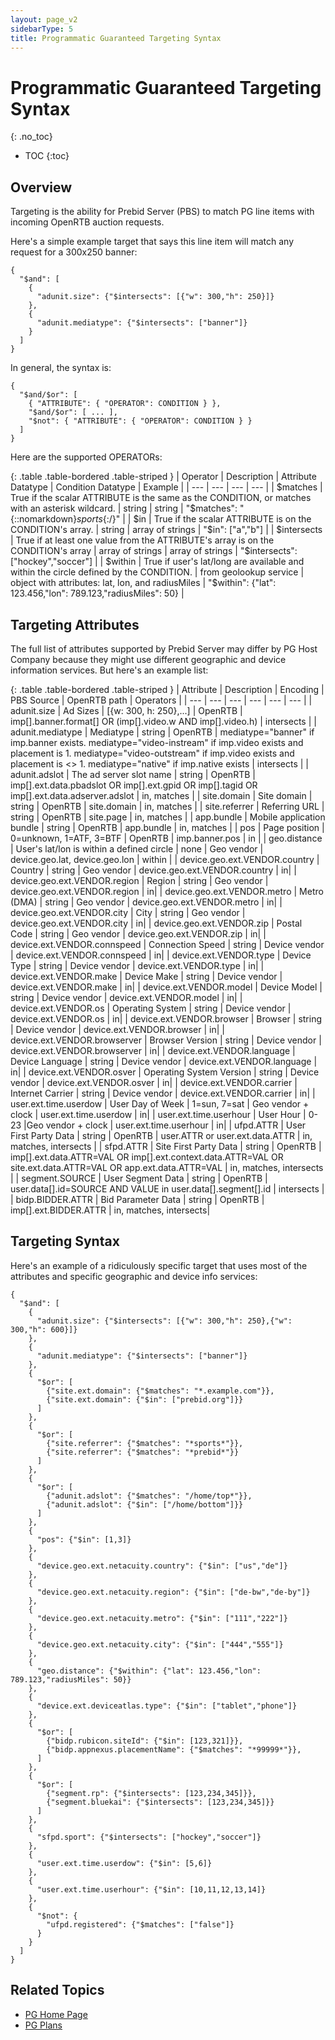 ```yaml
---
layout: page_v2
sidebarType: 5
title: Programmatic Guaranteed Targeting Syntax
---
```


# Programmatic Guaranteed Targeting Syntax
{: .no_toc}

* TOC
{:toc}

## Overview

Targeting is the ability for Prebid Server (PBS) to match PG line items with
incoming OpenRTB auction requests.

Here's a simple example target that says this line item will match any request for a 300x250 banner:

```
{
  "$and": [
    {
      "adunit.size": {"$intersects": [{"w": 300,"h": 250}]}
    },
    {
      "adunit.mediatype": {"$intersects": ["banner"]}
    }
  ]
}
```

In general, the syntax is:
```
{
  "$and/$or": [
    { "ATTRIBUTE": { "OPERATOR": CONDITION } },
    "$and/$or": [ ... ],
    "$not": { "ATTRIBUTE": { "OPERATOR": CONDITION } }
  ]
}
```
Here are the supported OPERATORs:

{: .table .table-bordered .table-striped }
| Operator | Description | Attribute Datatype | Condition Datatype | Example |
| --- | --- | --- | --- |
| $matches | True if the scalar ATTRIBUTE is the same as the CONDITION, or matches with an asterisk wildcard. | string | string | "$matches": "{::nomarkdown}*sports*{:/}" |
| $in | True if the scalar ATTRIBUTE is on the CONDITION's array. | string | array of strings | "$in": ["a","b"] |
| $intersects | True if at least one value from the ATTRIBUTE's array is on the CONDITION's array | array of strings | array of strings | "$intersects": ["hockey","soccer"] |
| $within | True if user's lat/long are available and within the circle defined by the CONDITION. | from geolookup service | object with attributes: lat, lon, and radiusMiles | "$within": {"lat": 123.456,"lon": 789.123,"radiusMiles": 50} |

## Targeting Attributes

The full list of attributes supported by Prebid Server may differ by PG Host Company because they might use different geographic and device information services. But here's an example list:

{: .table .table-bordered .table-striped }
| Attribute | Description | Encoding | PBS Source | OpenRTB path | Operators |
| --- | --- | --- | --- | --- | --- |
| adunit.size | Ad Sizes | [{w: 300, h: 250},...] | OpenRTB | imp[].banner.format[] OR (imp[].video.w AND imp[].video.h) | intersects |
| adunit.mediatype | Mediatype | string | OpenRTB | mediatype="banner" if imp.banner exists. mediatype="video-instream" if imp.video exists and placement is 1. mediatype="video-outstream" if imp.video exists and placement is <> 1. mediatype="native" if imp.native exists | intersects |
| adunit.adslot | The ad server slot name | string | OpenRTB | imp[].ext.data.pbadslot OR imp[].ext.gpid OR imp[].tagid OR imp[].ext.data.adserver.adslot | in, matches |
| site.domain | Site domain | string | OpenRTB | site.domain | in, matches |
| site.referrer | Referring URL | string | OpenRTB | site.page | in, matches |
| app.bundle | Mobile application bundle | string | OpenRTB | app.bundle | in, matches |
| pos | Page position | 0=unknown, 1=ATF, 3=BTF | OpenRTB | imp.banner.pos | in |
| geo.distance | User's lat/lon is within a defined circle | none | Geo vendor | device.geo.lat, device.geo.lon | within |
| device.geo.ext.VENDOR.country | Country | string | Geo vendor | device.geo.ext.VENDOR.country | in|
| device.geo.ext.VENDOR.region | Region | string | Geo vendor | device.geo.ext.VENDOR.region | in|
| device.geo.ext.VENDOR.metro | Metro (DMA) | string | Geo vendor | device.geo.ext.VENDOR.metro | in|
| device.geo.ext.VENDOR.city | City | string | Geo vendor | device.geo.ext.VENDOR.city | in|
| device.geo.ext.VENDOR.zip | Postal Code | string | Geo vendor | device.geo.ext.VENDOR.zip | in|
| device.ext.VENDOR.connspeed | Connection Speed | string | Device vendor | device.ext.VENDOR.connspeed | in|
| device.ext.VENDOR.type | Device Type | string | Device vendor | device.ext.VENDOR.type | in|
| device.ext.VENDOR.make | Device Make | string | Device vendor | device.ext.VENDOR.make | in|
| device.ext.VENDOR.model | Device Model | string | Device vendor | device.ext.VENDOR.model | in|
| device.ext.VENDOR.os | Operating System | string | Device vendor | device.ext.VENDOR.os | in|
| device.ext.VENDOR.browser | Browser | string | Device vendor | device.ext.VENDOR.browser | in|
| device.ext.VENDOR.browserver | Browser Version | string | Device vendor | device.ext.VENDOR.browserver | in|
| device.ext.VENDOR.language | Device Language | string | Device vendor | device.ext.VENDOR.language | in|
| device.ext.VENDOR.osver | Operating System Version | string | Device vendor | device.ext.VENDOR.osver | in|
| device.ext.VENDOR.carrier | Internet Carrier | string | Device vendor | device.ext.VENDOR.carrier | in|
| user.ext.time.userdow | User Day of Week | 1=sun, 7=sat | Geo vendor + clock | user.ext.time.userdow | in|
| user.ext.time.userhour | User Hour | 0-23 |Geo vendor + clock | user.ext.time.userhour | in|
| ufpd.ATTR | User First Party Data | string | OpenRTB | user.ATTR or user.ext.data.ATTR | in, matches, intersects |
| sfpd.ATTR | Site First Party Data | string | OpenRTB | imp[].ext.data.ATTR=VAL OR imp[].ext.context.data.ATTR=VAL OR site.ext.data.ATTR=VAL OR app.ext.data.ATTR=VAL | in, matches, intersects |
| segment.SOURCE | User Segment Data | string | OpenRTB | user.data[].id=SOURCE AND VALUE in user.data[].segment[].id | intersects |
| bidp.BIDDER.ATTR | Bid Parameter Data | string | OpenRTB | imp[].ext.BIDDER.ATTR | in, matches, intersects|

## Targeting Syntax

Here's an example of a ridiculously specific target that uses most of the
attributes and specific geographic and device info services:

```
{
  "$and": [
    {
      "adunit.size": {"$intersects": [{"w": 300,"h": 250},{"w": 300,"h": 600}]}
    },
    {
      "adunit.mediatype": {"$intersects": ["banner"]}
    },
    {
      "$or": [
        {"site.ext.domain": {"$matches": "*.example.com"}},
        {"site.ext.domain": {"$in": ["prebid.org"]}}
      ]
    },
    {
      "$or": [
        {"site.referrer": {"$matches": "*sports*"}},
        {"site.referrer": {"$matches": "*prebid*"}}
      ]
    },
    {
      "$or": [
        {"adunit.adslot": {"$matches": "/home/top*"}},
        {"adunit.adslot": {"$in": ["/home/bottom"]}}
      ]
    },
    {
      "pos": {"$in": [1,3]}
    },
    {
      "device.geo.ext.netacuity.country": {"$in": ["us","de"]}
    },
    {
      "device.geo.ext.netacuity.region": {"$in": ["de-bw","de-by"]}
    },
    {
      "device.geo.ext.netacuity.metro": {"$in": ["111","222"]}
    },
    {
      "device.geo.ext.netacuity.city": {"$in": ["444","555"]}
    },
    {
      "geo.distance": {"$within": {"lat": 123.456,"lon": 789.123,"radiusMiles": 50}}
    },
    {
      "device.ext.deviceatlas.type": {"$in": ["tablet","phone"]}
    },
    {
      "$or": [
        {"bidp.rubicon.siteId": {"$in": [123,321]}},
        {"bidp.appnexus.placementName": {"$matches": "*99999*"}},
      ]
    },
    {
      "$or": [
        {"segment.rp": {"$intersects": [123,234,345]}},
        {"segment.bluekai": {"$intersects": [123,234,345]}}
      ]
    },
    {
      "sfpd.sport": {"$intersects": ["hockey","soccer"]}
    },
    {
      "user.ext.time.userdow": {"$in": [5,6]}
    },
    {
      "user.ext.time.userhour": {"$in": [10,11,12,13,14]}
    },
    {
      "$not": {
        "ufpd.registered": {"$matches": ["false"]}
      }
    }
  ]
}
```


## Related Topics

- [PG Home Page](/prebid-server/features/pg/pbs-pg-idx.html)
- [PG Plans](/prebid-server/features/pg/pbs-pg-plan.html)
